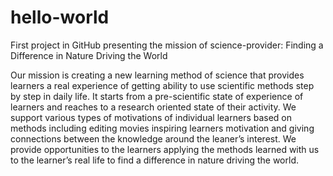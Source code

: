# hello-world
First project in GitHub presenting the mission of science-provider: Finding a Difference in Nature Driving the World 

Our mission is creating a new learning method of science that provides learners a real experience of getting ability to use scientific methods step by step in daily life. It starts from a pre-scientific state of experience of learners and reaches to a research oriented state of their activity. We support various types of motivations of individual learners based on methods including editing movies inspiring learners motivation and giving connections between the knowledge around the leaner’s interest. We provide opportunities to the learners applying the methods learned with us to the learner’s real life to find a difference in nature driving the world.
